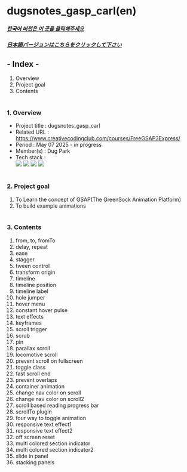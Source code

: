 # dugsnotes_gasp_carl(en)

##### [한국어 버전은 이 곳을 클릭해주세요](README.md)

##### [日本語バージョンはこちらをクリックして下さい](README_JP.md)

## - Index -

1. Overview
2. Project goal
3. Contents
   </br>
   </br>

### 1. Overview

- Project title : dugsnotes_gasp_carl
- Related URL : https://www.creativecodingclub.com/courses/FreeGSAP3Express/
- Period : May 07 2025 - in progress
- Member(s) : Dug Park
- Tech stack : </br>
  <img src="https://img.shields.io/badge/html-E34F26?style=for-the-badge&logo=html5&logoColor=white">
  <img src="https://img.shields.io/badge/css-1572B6?style=for-the-badge&logo=css3&logoColor=white">
  <img src="https://img.shields.io/badge/javascript-F7DF1E?style=for-the-badge&logo=javascript&logoColor=white">
  <img src="https://img.shields.io/badge/gsap-88CE02?style=for-the-badge&logo=greensock&logoColor=white">
  </br>
  </br>

### 2. Project goal

1. To Learn the concept of GSAP(The GreenSock Animation Platform)
2. To build example animations
   </br>
   </br>

### 3. Contents

1. from, to, fromTo
2. delay, repeat
3. ease
4. stagger
5. tween control
6. transform origin
7. timeline
8. timeline position
9. timeline label
10. hole jumper
11. hover menu
12. constant hover pulse
13. text effects
14. keyframes
15. scroll trigger
16. scrub
17. pin
18. parallax scroll
19. locomotive scroll
20. prevent scroll on fullscreen
21. toggle class
22. fast scroll end
23. prevent overlaps
24. container animation
25. change nav color on scroll
26. change nav color on scroll2
27. scroll based reading progress bar
28. scrollTo plugin
29. four way to toggle animation
30. responsive text effect1
31. responsive text effect2
32. off screen reset
33. multi colored section indicator
34. multi colored section indicator2
35. slide in panel
36. stacking panels

